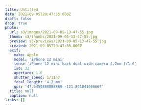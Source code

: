 ```yaml
---
title: Untitled
date: 2021-09-05T20:47:55.000Z
draft: false
drop: true
photo:
  url: s3/images/2021-09-05-13-47-55.jpg
  thumb: s3/thumbs/2021-09-05-13-47-55.jpg
  preview: s3/previews/2021-09-05-13-47-55.jpg
  created: 2021-09-05T20:47:55.000Z
  exif:
    make: Apple
    model: 'iPhone 12 mini'
    lens: 'iPhone 12 mini back dual wide camera 4.2mm f/1.6'
    iso: 32
    aperture: 1.6
    shutter_speed: 1/1147
    focal_length: '4.2 mm'
    gps: '47.5450888888889 -121.841841666667'
  title: null
  caption: null
links: []
---
```

